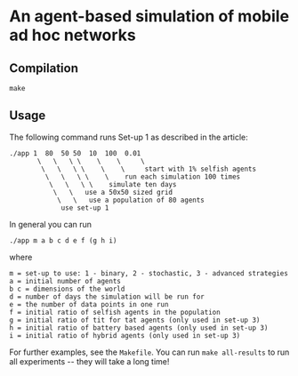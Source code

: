 # An agent-based simulation of mobile ad hoc networks

## Compilation

    make

## Usage

The following command runs Set-up 1 as described in the article:

    ./app 1  80  50 50  10  100  0.01
           \   \   \ \    \    \     \
            \   \   \ \    \    \     start with 1% selfish agents
             \   \   \ \    \    run each simulation 100 times
              \   \   \ \    simulate ten days
               \   \   use a 50x50 sized grid
                \   \   use a population of 80 agents
                 use set-up 1

In general you can run

    ./app m a b c d e f (g h i)

where

    m = set-up to use: 1 - binary, 2 - stochastic, 3 - advanced strategies
    a = initial number of agents
    b c = dimensions of the world
    d = number of days the simulation will be run for
    e = the number of data points in one run
    f = initial ratio of selfish agents in the population
    g = initial ratio of tit for tat agents (only used in set-up 3)
    h = initial ratio of battery based agents (only used in set-up 3)
    i = initial ratio of hybrid agents (only used in set-up 3)

For further examples, see the `Makefile`.
You can run `make all-results` to run all experiments -- they will take a long time!
